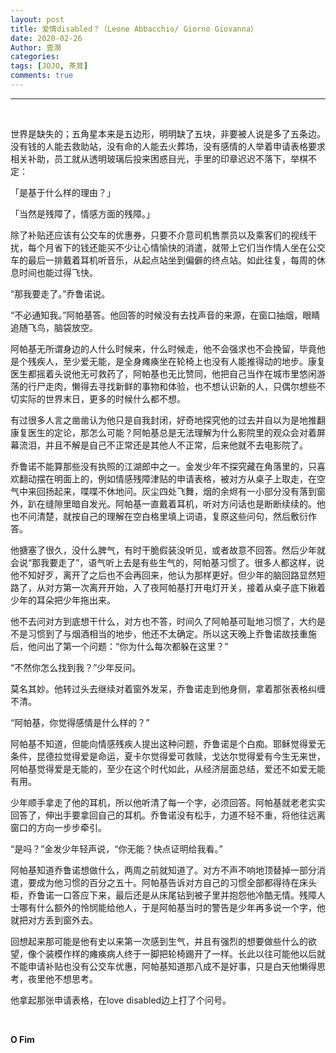 ```yaml
---
layout: post
title: 爱情disabled？（Leone Abbacchio/ Giorno Giovanna）
date: 2020-02-26
Author: 壹澗
categories: 
tags: [JOJO, 茶茸]
comments: true
--- 
```


***

<br/>

世界是缺失的；五角星本来是五边形，明明缺了五块，非要被人说是多了五条边。没有钱的人能去救助站，没有命的人能去火葬场，没有感情的人举着申请表格要求相关补助，员工就从透明玻璃后投来困惑目光，手里的印章迟迟不落下，举棋不定：

「是基于什么样的理由？」

「当然是残障了，情感方面的残障。」

除了补贴还应该有公交车的优惠券，只要不介意司机售票员以及乘客们的视线干扰，每个月省下的钱还能买不少让心情愉快的消遣，就带上它们当作情人坐在公交车的最后一排戴着耳机听音乐，从起点站坐到偏僻的终点站。如此往复，每周的休息时间也能过得飞快。

“那我要走了。”乔鲁诺说。

“不必通知我。”阿帕基答。他回答的时候没有去找声音的来源，在窗口抽烟，眼睛追随飞鸟，脑袋放空。

阿帕基无所谓身边的人什么时候来，什么时候走，他不会强求也不会挽留，毕竟他是个残疾人，至少爱无能，是全身瘫痪坐在轮椅上也没有人能推得动的地步。康复医生都摇着头说他无可救药了，阿帕基也无比赞同，他把自己当作在城市里悠闲游荡的行尸走肉，懒得去寻找新鲜的事物和体验，也不想认识新的人，只偶尔想些不切实际的世界末日，更多的时候什么都不想。

有过很多人言之凿凿认为他只是自我封闭，好奇地探究他的过去并自以为是地推翻康复医生的定论，那怎么可能？阿帕基总是无法理解为什么影院里的观众会对着屏幕流泪，并且不解是自己不正常还是其他人不正常，后来他就不去电影院了。

乔鲁诺不能算那些没有执照的江湖郎中之一。金发少年不探究藏在角落里的，只喜欢翻动摆在明面上的，例如情感残障津贴的申请表格，被对方从桌子上取走，在空气中来回扬起来，喋喋不休地问。灰尘四处飞舞，烟的余烬有一小部分没有落到窗外，趴在缝隙里暗自发光。阿帕基一直戴着耳机，听对方问话也是断断续续的。他也不问清楚，就按自己的理解在空白格里填上词语，复原这些问句，然后敷衍作答。

他搪塞了很久，没什么脾气，有时干脆假装没听见，或者故意不回答。然后少年就会说“那我要走了”，语气听上去是有些生气的，阿帕基习惯了。很多人都这样，说他不知好歹，离开了之后也不会再回来，他认为那样更好。但少年的脑回路显然短路了，从对方第一次离开开始，入了夜阿帕基打开电灯开关，接着从桌子底下揪着少年的耳朵把少年拖出来。

他不去问对方到底想干什么，对方也不答，时间久了阿帕基可耻地习惯了，大约是不是习惯到了与烟酒相当的地步，他还不太确定。所以这天晚上乔鲁诺故技重施后，他问出了第一个问题：“你为什么每次都躲在这里？”

“不然你怎么找到我？”少年反问。

莫名其妙。他转过头去继续对着窗外发呆，乔鲁诺走到他身侧，拿着那张表格纠缠不清。

“阿帕基，你觉得感情是什么样的？”

阿帕基不知道，但能向情感残疾人提出这种问题，乔鲁诺是个白痴。耶稣觉得爱无条件，昆德拉觉得爱是命运，夏卡尔觉得爱可救赎，戈达尔觉得爱有今生无来世，阿帕基觉得爱是无能的，至少在这个时代如此，从经济层面总结，爱还不如爱无能有用。

少年顺手拿走了他的耳机，所以他听清了每一个字，必须回答。阿帕基就老老实实回答了，伸出手要拿回自己的耳机。乔鲁诺没有松手，力道不轻不重，将他往远离窗口的方向一步步牵引。

“是吗？”金发少年轻声说，“你无能？快点证明给我看。”

阿帕基知道乔鲁诺想做什么，两周之前就知道了。对方不声不响地顶替掉一部分消遣，要成为他习惯的百分之五十。阿帕基告诉对方自己的习惯全部都得待在床头柜，乔鲁诺一口答应下来，最后还是从床尾钻到被子里并抱怨他冷酷无情。残障人士哪有什么额外的怜悯能给他人，于是阿帕基当时的警告是少年再多说一个字，他就把对方丢到窗外去。

回想起来那可能是他有史以来第一次感到生气，并且有强烈的想要做些什么的欲望，像个装模作样的瘫痪病人终于一脚把轮椅踢开了一样。长此以往可能他以后就不能申请补贴也没有公交车优惠，阿帕基知道那八成不是好事，只是白天他懒得思考，夜里他不想思考。

他拿起那张申请表格，在love disabled边上打了个问号。

<br/>

**O Fim**